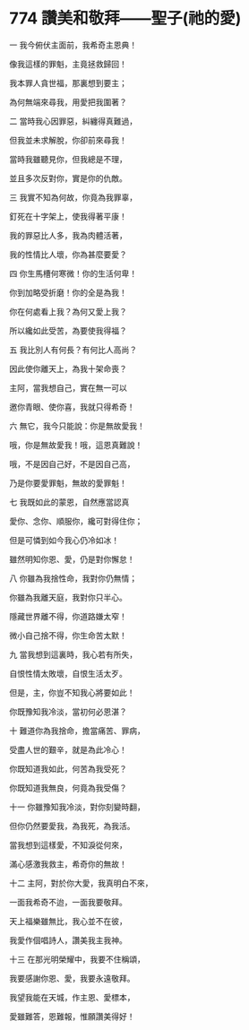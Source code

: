 # 774 讚美和敬拜——聖子(祂的愛)

一 我今俯伏主面前，我希奇主恩典！

像我這樣的罪魁，主竟拯救歸回！

我本罪人貪世福，那裏想到要主；

為何無端來尋我，用愛把我圍著？

二 當時我心因罪惡，糾纏得真難過，

但我並未求解脫，你卻前來尋我！

當時我雖聽見你，但我總是不理，

並且多次反對你，實是你的仇敵。

三 我實不知為何故，你竟為我罪辜，

釘死在十字架上，使我得著平康！

我的罪惡比人多，我為肉體活著，

我的性情比人壞，你為甚麼要愛？

四 你生馬槽何寒微！你的生活何卑！

你到加略受折磨！你的全是為我！

你在何處看上我？為何又愛上我？

所以纔如此受苦，為要使我得福？

五 我比別人有何長？有何比人高尚？

因此使你離天上，為我十架命喪？

主阿，當我想自己，實在無一可以

邀你青眼、使你喜，我就只得希奇！

六 無它，我今只能說：你是無故愛我！

哦，你是無故愛我！哦，這恩真難說！

哦，不是因自己好，不是因自己高，

乃是你要愛罪魁，無故的愛罪魁！

七 我既如此的蒙恩，自然應當認真

愛你、念你、順服你，纔可對得住你；

但是可憐到如今我心仍冷如冰！

雖然明知你恩、愛，仍是對你懈怠！

八 你雖為我捨性命，我對你仍無情；

你雖為我離天庭，我對你只半心。

隱藏世界離不得，你道路嫌太窄！

微小自己捨不得，你生命苦太默！

九 當我想到這裏時，我心若有所失，

自恨性情太敗壞，自恨生活太歹。

但是，主，你豈不知我心將要如此！

你既豫知我冷淡，當初何必恩湛？

十 難道你為我捨命，擔當痛苦、罪病，

受盡人世的艱辛，就是為此冷心！

你既知道我如此，何苦為我受死？

你既知道我無良，何竟為我受傷？

十一 你雖豫知我冷淡，對你刻變時翻，

但你仍然要愛我，為我死，為我活。

當我想到這樣愛，不知淚從何來，

滿心感激我救主，希奇你的無故！

十二 主阿，對於你大愛，我真明白不來，

一面我希奇不迨，一面我要敬拜。

天上福樂雖無比，我心並不在彼，

我愛作個唱詩人，讚美我主我神。

十三 在那光明榮耀中，我要不住稱頌，

我要感謝你恩、愛，我要永遠敬拜。

我望我能在天城，作主恩、愛標本，

愛雖難答，恩難報，惟願讚美得好！

